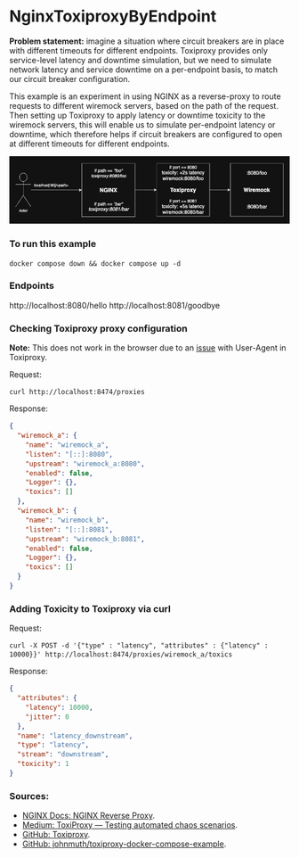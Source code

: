 # NginxToxiproxyByEndpoint

**Problem statement:** imagine a situation where circuit breakers are in place with different timeouts for different endpoints. Toxiproxy provides only service-level latency and downtime simulation, but we need to simulate network latency and service downtime on a per-endpoint basis, to match our circuit breaker configuration.

This example is an experiment in using NGINX as a reverse-proxy to route requests to different wiremock servers, based on the path of the request. Then setting up Toxiproxy to apply latency or downtime toxicity to the wiremock servers, this will enable us to simulate per-endpoint latency or downtime, which therefore helps if circuit breakers are configured to open at different timeouts for different endpoints.

![nginx_wiremock_rev_proxy.jpg](images/nginx_wiremock_rev_proxy.jpg)

### To run this example

```shell
docker compose down && docker compose up -d
```

### Endpoints

http://localhost:8080/hello
http://localhost:8081/goodbye

### Checking Toxiproxy proxy configuration

**Note:** This does not work in the browser due to an [issue](https://github.com/Shopify/toxiproxy/issues/219) with User-Agent in Toxiproxy.

Request:
```shell
curl http://localhost:8474/proxies
```

Response:
```json
{
  "wiremock_a": {
    "name": "wiremock_a",
    "listen": "[::]:8080",
    "upstream": "wiremock_a:8080",
    "enabled": false,
    "Logger": {},
    "toxics": []
  },
  "wiremock_b": {
    "name": "wiremock_b",
    "listen": "[::]:8081",
    "upstream": "wiremock_b:8081",
    "enabled": false,
    "Logger": {},
    "toxics": []
  }
}
```

### Adding Toxicity to Toxiproxy via curl

Request:
```shell
curl -X POST -d '{"type" : "latency", "attributes" : {"latency" : 10000}}' http://localhost:8474/proxies/wiremock_a/toxics
```

Response:
```json
{
  "attributes": {
    "latency": 10000,
    "jitter": 0
  },
  "name": "latency_downstream",
  "type": "latency",
  "stream": "downstream",
  "toxicity": 1
}                                                                            ➜  ~
```

### Sources:
- [NGINX Docs: NGINX Reverse Proxy](https://docs.nginx.com/nginx/admin-guide/web-server/reverse-proxy/).
- [Medium: ToxiProxy — Testing automated chaos scenarios](https://medium.com/@mustafautku_79071/toxiproxy-testing-automated-chaos-scenarios-d5d9a3f3083c).
- [GitHub: Toxiproxy](https://github.com/Shopify/toxiproxy).
- [GitHub: johnmuth/toxiproxy-docker-compose-example](https://github.com/johnmuth/toxiproxy-docker-compose-example).
